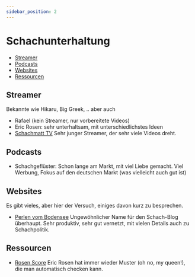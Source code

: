 ```yaml
---
sidebar_position: 2
---
```

# Schachunterhaltung

* [Streamer](#streamer)
* [Podcasts](#podcasts)
* [Websites](#websites)
* [Ressourcen](#ressourcen)

## Streamer

Bekannte wie Hikaru, Big Greek, .. aber auch

* Rafael (kein Streamer, nur vorbereitete Videos)
* Eric Rosen: sehr unterhaltsam, mit unterschiedlichstes Ideen
* [Schachmatt TV](https://www.youtube.com/@schachmatt) Sehr junger Streamer, der sehr viele Videos dreht.

## Podcasts

* Schachgeflüster: Schon lange am Markt, mit viel Liebe gemacht. Viel Werbung, Fokus auf den deutschen Markt (was vielleicht auch gut ist)

## Websites

Es gibt vieles, aber hier der Versuch, einiges davon kurz zu besprechen.

* [Perlen vom Bodensee](https://perlenvombodensee.de/) Ungewöhnlicher Name für den Schach-Blog überhaupt. Sehr produktiv, sehr gut vernetzt, mit vielen Details auch zu Schachpolitik.

## Ressourcen

* [Rosen Score](https://lichess.org/@/Lichess/blog/what-is-your-rosen-score/PuSIsIum) Eric Rosen hat immer wieder Muster (oh no, my queen!), die man automatisch checken kann.
